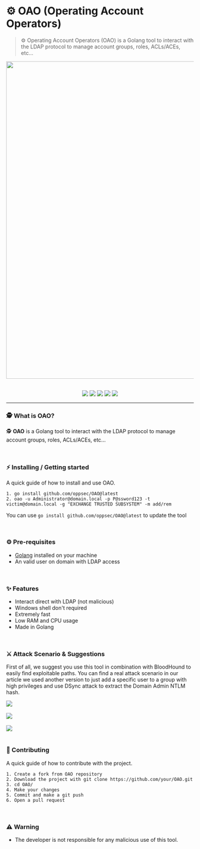 # ⚙️ OAO (Operating Account Operators)
> ⚙️ Operating Account Operators (OAO) is a Golang tool to interact with the LDAP protocol to manage account groups, roles, ACLs/ACEs, etc...

<div align="center">
 <img src="https://i.imgur.com/3hxKgOq.jpg" width="850">
</div>

<br>

<p align="center">
    <img src="https://img.shields.io/github/license/oppsec/OAO?color=cyan&logo=github&logoColor=cyan&style=for-the-badge">
    <img src="https://img.shields.io/github/issues/oppsec/OAO?color=cyan&logo=github&logoColor=cyan&style=for-the-badge">
    <img src="https://img.shields.io/github/stars/oppsec/OAO?color=cyan&label=STARS&logo=github&logoColor=cyan&style=for-the-badge">
    <img src="https://img.shields.io/github/forks/oppsec/OAO?color=cyan&logo=github&logoColor=cyan&style=for-the-badge">
    <img src="https://img.shields.io/github/languages/code-size/oppsec/OAO?color=cyan&logo=github&logoColor=cyan&style=for-the-badge">
</p>

___

### 🕵️ What is OAO?
🕵️ **OAO** is a Golang tool to interact with the LDAP protocol to manage account groups, roles, ACLs/ACEs, etc...

<br>

### ⚡ Installing / Getting started

A quick guide of how to install and use OAO.

```shell
1. go install github.com/oppsec/OAO@latest
2. oao -u Administrator@domain.local -p P@ssword123 -t victim@domain.local -g "EXCHANGE TRUSTED SUBSYSTEM" -m add/rem
```

You can use `go install github.com/oppsec/OAO@latest` to update the tool

<br>

### ⚙️ Pre-requisites
- [Golang](https://go.dev/dl/) installed on your machine
- An valid user on domain with LDAP access

<br>

### ✨ Features
- Interact direct with LDAP (not malicious)
- Windows shell don't required
- Extremely fast
- Low RAM and CPU usage
- Made in Golang

<br>

### ⚔️ Attack Scenario & Suggestions
First of all, we suggest you use this tool in combination with BloodHound to easily find exploitable paths. You can find a real attack scenario in our article we used another version to just add a specific user to a group with high privileges and use DSync attack to extract the Domain Admin NTLM hash.

<div align="left">
    <img src="https://i.imgur.com/1xfCaMC.png">
    <br><br>
    <img src="https://i.imgur.com/la3e7vM.png">
    <br><br>
    <img src="https://i.imgur.com/Y7P7HZn.png">
</div>

<br>

### 🔨 Contributing

A quick guide of how to contribute with the project.

```shell
1. Create a fork from OAO repository
2. Download the project with git clone https://github.com/your/OAO.git
3. cd OAO/
4. Make your changes
5. Commit and make a git push
6. Open a pull request
```

<br>

### ⚠️ Warning
- The developer is not responsible for any malicious use of this tool.
